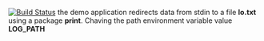 [![Build Status](https://travis-ci.org/Alexey01M/lab12.svg?branch=master)](https://travis-ci.org/Alexey01M/lab12)
the demo application redirects data from stdin to a file **lo.txt** using a package **print**.
Chaving the path environment variable value **LOG_PATH**<ESC>
